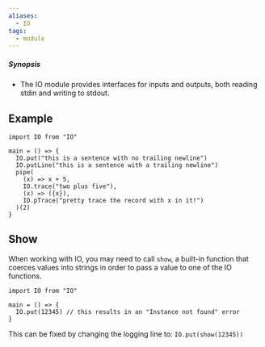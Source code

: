 ```yaml
---
aliases:
  - IO
tags:
  - module
---
```

##### Synopsis
- The IO module provides interfaces for inputs and outputs, both reading stdin and writing to stdout.

## Example

```mad
import IO from "IO"

main = () => {
  IO.put("this is a sentence with no trailing newline")
  IO.putLine("this is a sentence with a trailing newline")
  pipe(
    (x) => x + 5,
    IO.trace("two plus five"),
    (x) => ({x}),
    IO.pTrace("pretty trace the record with x in it!")
  )(2)
}
```

## Show

When working with IO, you may need to call `show`, a built-in function that coerces values into strings in order to pass a value to one of the IO functions.

```
import IO from "IO"

main = () => {
  IO.put(12345) // this results in an "Instance not found" error
}
```

This can be fixed by changing the logging line to: `IO.put(show(12345))`